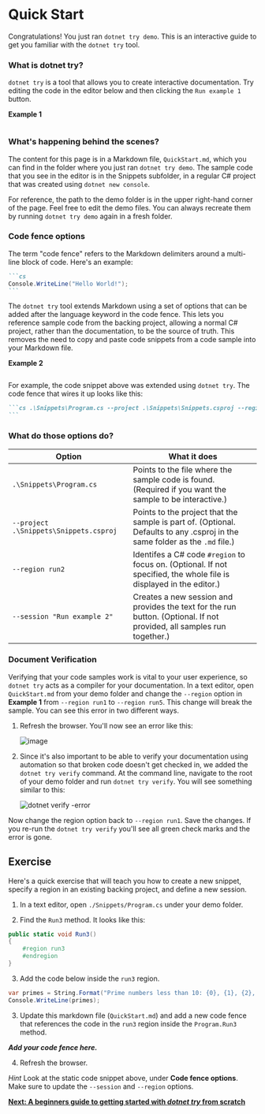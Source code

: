 # Quick Start

Congratulations! You just ran `dotnet try demo`. This is an interactive guide to get you familiar with the `dotnet try` tool. 

### What is dotnet try?

`dotnet try` is a tool that allows you to create interactive documentation. Try editing the code in the editor below and then clicking the `Run example 1` button.

**Example 1**

```csharp .\Snippets\Program.cs --project .\Snippets\Snippets.csproj --session "Run example 1" --region run1
```

### What's happening behind the scenes?

The content for this page is in a Markdown file, `QuickStart.md`, which you can find in the folder where you just ran `dotnet try demo`. The sample code that you see in the editor is in the Snippets subfolder, in a regular C# project that was created using `dotnet new console`.

For reference, the path to the demo folder is in the upper right-hand corner of the page. Feel free to edit the demo files. You can always recreate them by running `dotnet try demo` again in a fresh folder.

### Code fence options

The term "code fence" refers to the Markdown delimiters around a multi-line block of code. Here's an example:

````markdown
```cs 
Console.WriteLine("Hello World!");
```
````

The `dotnet try` tool extends Markdown using a set of options that can be added after the language keyword in the code fence. This lets you reference sample code from the backing project, allowing a normal C# project, rather than the documentation, to be the source of truth. This removes the need to copy and paste code snippets from a code sample into your Markdown file.

**Example 2**

```cs .\Snippets\Program.cs --project .\Snippets\Snippets.csproj --region run2 --session "Run example 2" 
```

For example, the code snippet above was extended using `dotnet try`. The code fence that wires it up looks like this: 

````markdown
```cs .\Snippets\Program.cs --project .\Snippets\Snippets.csproj --region run2 --session "Run example 2" 
```
````

### What do those options do?

| Option                                 | What it does                                             |
|----------------------------------------|----------------------------------------------------------|
| `.\Snippets\Program.cs`                | Points to the file where the sample code is found. (Required if you want the sample to be interactive.)       |
| `--project .\Snippets\Snippets.csproj` | Points to the project that the sample is part of. (Optional. Defaults to any .csproj in the same folder as the `.md` file.)        |
| `--region run2`                        | Identifes a C# code `#region` to focus on. (Optional. If not specified, the whole file is displayed in the editor.)         |
| `--session "Run example 2"`            | Creates a new session and provides the text for the run button. (Optional. If not provided, all samples run together.) |  

### Document Verification

Verifying that your code samples work is vital to your user experience, so `dotnet try` acts as a compiler for your documentation. In a text editor, open `QuickStart.md` from your demo folder and change the `--region` option in **Example 1** from `--region run1` to `--region run5`. This change will break the sample. You can see this error in two different ways.

1. Refresh the browser. You'll now see an error like this:

    ![image](https://user-images.githubusercontent.com/547415/53391389-14743000-394b-11e9-8305-1f2a3b72f95a.png)


2. Since it's also important to be able to verify your documentation using automation so that broken code doesn't get checked in, we added the `dotnet try verify` command. At the command line, navigate to the root of your demo folder and run `dotnet try verify`. You will see something similar to this:

    ![dotnet verify -error](https://user-images.githubusercontent.com/2546640/53290283-c8b95f00-376f-11e9-8350-1a3e470267b5.PNG)

Now change the region option back to `--region run1`. Save the changes. If you re-run the  `dotnet try verify` you'll see all green check marks and the error is gone. 

## Exercise   

Here's a quick exercise that will teach you how to create a new snippet, specify a region in an existing backing project, and define a new session. 

1. In a text editor, open `./Snippets/Program.cs` under your demo folder.

2. Find the `Run3` method. It looks like this:

```cs
public static void Run3()
{
    #region run3
    #endregion
}
```

3. Add the code below inside the `run3` region.

```cs
var primes = String.Format("Prime numbers less than 10: {0}, {1}, {2}, {3}", 2, 3, 5, 7);
Console.WriteLine(primes);
```

3. Update this markdown file (`QuickStart.md`) and add a new code fence that references the code in the `run3` region inside the `Program.Run3` method. 

***Add your code fence here.***

4. Refresh the browser.

*Hint* Look at the static code snippet above, under **Code fence options**. Make sure to update the `--session` and `--region` options.

**[Next: A beginners guide to getting started with *dotnet try* from scratch](./NewProject.md)**



